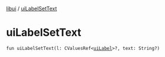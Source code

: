 [libui](README.md) / [uiLabelSetText](ui-label-set-text.md)

# uiLabelSetText

`fun uiLabelSetText(l: CValuesRef<`[`uiLabel`](ui-label.md)`>?, text: String?)`
